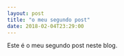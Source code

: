 ```yaml
---
layout: post
title: "o meu segundo post"
date: 2018-02-04T23:29:00
---
```


Este é o meu segundo post neste blog.